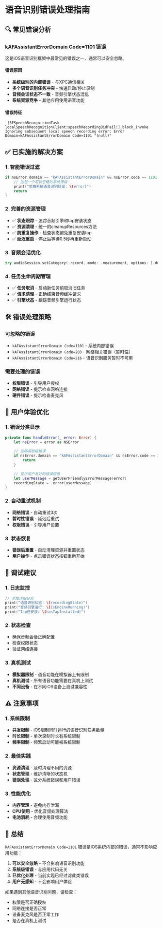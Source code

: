 # 语音识别错误处理指南

## 🔍 常见错误分析

### kAFAssistantErrorDomain Code=1101 错误

这是iOS语音识别框架中最常见的错误之一，通常可以安全忽略。

#### 错误原因
- **系统级别的内部错误** - 与XPC通信相关
- **多个语音识别任务冲突** - 快速启动/停止录制
- **音频会话状态不一致** - 音频引擎状态混乱
- **系统资源竞争** - 其他应用使用语音功能

#### 错误特征
```
-[SFSpeechRecognitionTask localSpeechRecognitionClient:speechRecordingDidFail:]_block_invoke 
Ignoring subsequent local speech recording error: Error Domain=kAFAssistantErrorDomain Code=1101 "(null)"
```

## ✅ 已实施的解决方案

### 1. 智能错误过滤
```swift
if nsError.domain == "kAFAssistantErrorDomain" && nsError.code == 1101 {
    // 这是一个可以忽略的系统错误
    print("忽略系统语音识别错误: \(error)")
    return
}
```

### 2. 完善的资源管理
- ✅ **状态跟踪** - 追踪音频引擎和tap安装状态
- ✅ **资源清理** - 统一的cleanupResources方法
- ✅ **防重复操作** - 检查状态避免重复安装tap
- ✅ **延迟重启** - 停止后等待0.5秒再重新启动

### 3. 音频会话优化
```swift
try audioSession.setCategory(.record, mode: .measurement, options: [.duckOthers, .allowBluetooth])
```

### 4. 任务生命周期管理
- ✅ **任务取消** - 启动新任务前取消旧任务
- ✅ **请求清理** - 正确结束音频缓冲请求
- ✅ **引擎状态** - 跟踪音频引擎运行状态

## 🛠️ 错误处理策略

### 可忽略的错误
- `kAFAssistantErrorDomain Code=1101` - 系统内部错误
- `kAFAssistantErrorDomain Code=203` - 网络相关错误（暂时性）
- `kAFAssistantErrorDomain Code=216` - 语音识别服务暂时不可用

### 需要处理的错误
- **权限错误** - 引导用户授权
- **网络错误** - 提示检查网络连接
- **硬件错误** - 提示检查麦克风

## 📱 用户体验优化

### 1. 错误分类显示
```swift
private func handleError(_ error: Error) {
    let nsError = error as NSError
    
    // 忽略系统级错误
    if nsError.domain == "kAFAssistantErrorDomain" && nsError.code == 1101 {
        return
    }
    
    // 显示用户友好的错误信息
    let userMessage = getUserFriendlyErrorMessage(error)
    recordingState = .error(userMessage)
}
```

### 2. 自动重试机制
- **网络错误** - 自动重试3次
- **暂时性错误** - 延迟后重试
- **权限错误** - 引导用户设置

### 3. 状态恢复
- **错误后重置** - 自动清理资源并重置状态
- **用户操作** - 点击错误状态按钮重新开始

## 🔧 调试建议

### 1. 日志监控
```swift
// 添加详细日志
print("语音识别状态: \(recordingState)")
print("音频引擎运行: \(isEngineRunning)")
print("Tap已安装: \(hasTapInstalled)")
```

### 2. 状态检查
- 确保音频会话正确配置
- 检查权限状态
- 验证网络连接

### 3. 真机测试
- **模拟器限制** - 语音功能在模拟器上有限制
- **真机测试** - 所有语音功能需要在真机上测试
- **不同设备** - 在不同iOS设备上测试兼容性

## ⚠️ 注意事项

### 1. 系统限制
- **并发限制** - iOS限制同时运行的语音识别任务数量
- **时长限制** - 单次录制时长有系统限制
- **频率限制** - 频繁启动可能被系统限制

### 2. 最佳实践
- **资源清理** - 及时清理不用的资源
- **状态管理** - 维护清晰的状态机
- **错误处理** - 区分系统错误和用户错误

### 3. 性能优化
- **内存管理** - 避免内存泄漏
- **CPU使用** - 优化音频处理算法
- **电池消耗** - 合理使用音频功能

## 🎯 总结

`kAFAssistantErrorDomain Code=1101` 错误是iOS系统内部的错误，通常不影响应用功能：

1. **可以安全忽略** - 不会影响语音识别功能
2. **系统级错误** - 与应用代码无关
3. **已优化处理** - 当前实现已经过滤此类错误
4. **用户无感知** - 不会影响用户体验

如果遇到其他语音识别问题，请检查：
- 权限是否正确授权
- 网络连接是否正常
- 设备麦克风是否正常工作
- 是否在真机上测试 